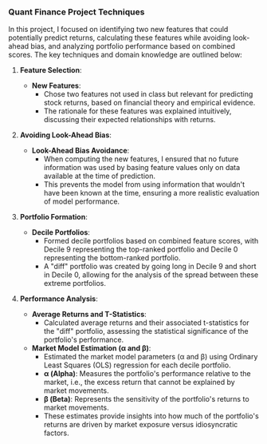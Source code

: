 ### Quant Finance Project Techniques

In this project, I focused on identifying two new features that could potentially predict returns, calculating these features while avoiding look-ahead bias, and analyzing portfolio performance based on combined scores. The key techniques and domain knowledge are outlined below:

1. **Feature Selection**:
   - **New Features**:
     - Chose two features not used in class but relevant for predicting stock returns, based on financial theory and empirical evidence.
     - The rationale for these features was explained intuitively, discussing their expected relationships with returns.
   
2. **Avoiding Look-Ahead Bias**:
   - **Look-Ahead Bias Avoidance**:
     - When computing the new features, I ensured that no future information was used by basing feature values only on data available at the time of prediction.
     - This prevents the model from using information that wouldn't have been known at the time, ensuring a more realistic evaluation of model performance.

3. **Portfolio Formation**:
   - **Decile Portfolios**:
     - Formed decile portfolios based on combined feature scores, with Decile 9 representing the top-ranked portfolio and Decile 0 representing the bottom-ranked portfolio.
     - A "diff" portfolio was created by going long in Decile 9 and short in Decile 0, allowing for the analysis of the spread between these extreme portfolios.

4. **Performance Analysis**:
   - **Average Returns and T-Statistics**:
     - Calculated average returns and their associated t-statistics for the "diff" portfolio, assessing the statistical significance of the portfolio's performance.
   - **Market Model Estimation (α and β)**:
     - Estimated the market model parameters (α and β) using Ordinary Least Squares (OLS) regression for each decile portfolio.
     - **α (Alpha)**: Measures the portfolio's performance relative to the market, i.e., the excess return that cannot be explained by market movements.
     - **β (Beta)**: Represents the sensitivity of the portfolio's returns to market movements.
     - These estimates provide insights into how much of the portfolio's returns are driven by market exposure versus idiosyncratic factors.
